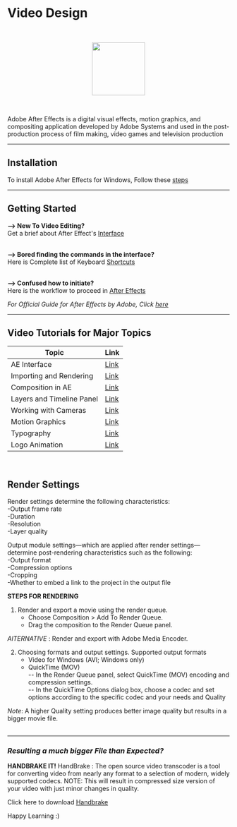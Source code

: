 # Video Design
<br>
<p align="center"><img src="https://upload.wikimedia.org/wikipedia/commons/d/d3/Adobe_After_Effects_CS6_Icon.png" height="120"></p>
<br>


Adobe After Effects is a digital visual effects, motion graphics, and compositing application developed by Adobe Systems and used in the post-production process of film making, video games and television production

<hr>

## Installation
 
To install Adobe After Effects for Windows, Follow these [steps](https://helpx.adobe.com/in/after-effects/get-started.html)

<hr>

## Getting Started <br>

**--> New To Video Editing?** <br>
Get a brief about After Effect's [Interface](https://helpx.adobe.com/in/after-effects/how-to/aftereffects-workflow-terminology.html) <br> <br>

**--> Bored finding the commands in the interface?** <br>
Here is Complete list of Keyboard [Shortcuts](https://helpx.adobe.com/in/after-effects/user-guide.html) <br> <br>

**--> Confused how to initiate?** <br>
Here is the workflow to proceed in [After Effects](https://helpx.adobe.com/in/after-effects/using/workflows.html) 


*For Official Guide for After Effects by Adobe, Click [here](https://helpx.adobe.com/in/after-effects/user-guide.html)*

<hr>

## Video Tutorials for Major Topics <br>

|Topic|Link|
|--------|------|
|AE Interface|[Link](https://www.youtube.com/watch?v=Wmj3zXWQC2A)|
|Importing and Rendering|[Link](https://www.youtube.com/watch?v=z9p_6wB5iI4)|
|Composition in AE|[Link](https://www.youtube.com/watch?v=7A974mY_YnQ)|
|Layers and Timeline Panel|[Link](https://www.youtube.com/watch?v=ijOQvj48nUE&t=203s)|
|Working with Cameras|[Link](https://www.youtube.com/watch?v=Axa38beTBvo)|
|Motion Graphics|[Link](https://www.youtube.com/watch?v=HcHq9XjGuzc&t=9s)|
|Typography|[Link](https://www.youtube.com/watch?v=kD73GVXwLXg)|
|Logo Animation|[Link](https://www.youtube.com/watch?v=KmPGU3UJ6es&t=1081s)|
<br>

## Render Settings 

Render settings determine the following characteristics: <br>
-Output frame rate <br>
-Duration <br>
-Resolution <br>
-Layer quality <br>

Output module settings—which are applied after render settings—determine post-rendering characteristics such as the following: <br>
-Output format <br>
-Compression options <br>
-Cropping <br>
-Whether to embed a link to the project in the output file <br>

**STEPS FOR RENDERING** <br> 
1. Render and export a movie using the render queue. <br>
     - Choose Composition > Add To Render Queue. <br>
     - Drag the composition to the Render Queue panel. <br>

*AlTERNATIVE* : Render and export with Adobe Media Encoder. <br>

2. Choosing formats and output settings. Supported output formats <br>
     - Video for Windows (AVI; Windows only)<br>
     - QuickTime (MOV)<br>
           -- In the Render Queue panel, select QuickTime (MOV) encoding and compression settings. <br>
           -- In the QuickTime Options dialog box, choose a codec and set options according to the specific codec and your needs and Quality<br>

*Note*: A higher Quality setting produces better image quality but results in a bigger movie file.  <br> <br>
<hr>

### *Resulting a much bigger File than Expected?* <br>
**HANDBRAKE IT!**
HandBrake : The open source video transcoder is a tool for converting video from nearly any format to a selection of modern, widely supported codecs.
NOTE: This will result in compressed size version of your video with just minor changes in quality.

Click here to download [Handbrake](https://handbrake.fr/)


Happy Learning :) 








